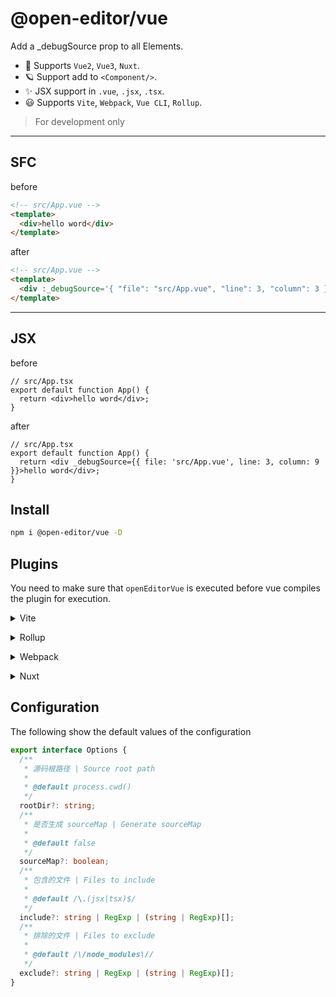 # @open-editor/vue

Add a \_debugSource prop to all Elements.

- 🌈 Supports `Vue2`, `Vue3`, `Nuxt`.
- 🪐 Support add to `<Component/>`.
- ✨ JSX support in `.vue`, `.jsx`, `.tsx`.
- 😃 Supports `Vite`, `Webpack`, `Vue CLI`, `Rollup`.

> For development only

---

## SFC

before

```html
<!-- src/App.vue -->
<template>
  <div>hello word</div>
</template>
```

after

```html
<!-- src/App.vue -->
<template>
  <div :_debugSource='{ "file": "src/App.vue", "line": 3, "column": 3 }'>hello word</div>
</template>
```

---

## JSX

before

```tsx
// src/App.tsx
export default function App() {
  return <div>hello word</div>;
}
```

after

```tsx
// src/App.tsx
export default function App() {
  return <div _debugSource={{ file: 'src/App.vue', line: 3, column: 9 }}>hello word</div>;
}
```

## Install

```bash
npm i @open-editor/vue -D
```

## Plugins

You need to make sure that `openEditorVue` is executed before vue compiles the plugin for execution.

<details>
<summary>Vite</summary><br>

```ts
// vite.config.ts
import openEditorVue from '@open-editor/vue/vite';

export default defineConfig({
  plugins: [
    openEditorVue({
      /* options */
    }),
    // other plugins
  ],
});
```

<br></details>

<details>
<summary>Rollup</summary><br>

```ts
// rollup.config.js
import openEditorVue from '@open-editor/vue/rollup';

export default {
  plugins: [
    openEditorVue({
      /* options */
    }),
    // other plugins
  ],
};
```

<br></details>

<details>
<summary>Webpack</summary><br>

```ts
// webpack.config.js
module.exports = {
  plugins: [
    require('@open-editor/vue/webpack')({
      /* options */
    }),
    // other plugins
  ],
};
```

<br></details>

<details>
<summary>Nuxt</summary><br>

```ts
// nuxt.config.js
import openEditorVue from '@open-editor/vue/vite';

export default defineNuxtConfig({
  vite: {
    plugins: [openEditorVue()],
  },
});
```

<br></details>

## Configuration

The following show the default values of the configuration

```ts
export interface Options {
  /**
   * 源码根路径 | Source root path
   *
   * @default process.cwd()
   */
  rootDir?: string;
  /**
   * 是否生成 sourceMap | Generate sourceMap
   *
   * @default false
   */
  sourceMap?: boolean;
  /**
   * 包含的文件 | Files to include
   *
   * @default /\.(jsx|tsx)$/
   */
  include?: string | RegExp | (string | RegExp)[];
  /**
   * 排除的文件 | Files to exclude
   *
   * @default /\/node_modules\//
   */
  exclude?: string | RegExp | (string | RegExp)[];
}
```
